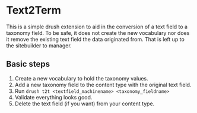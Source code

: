 # Text2Term

This is a simple drush extension to aid in the conversion of a text field to a taxonomy field. To be safe, it does not create the new vocabulary nor does it remove the existing text field the data originated from. That is left up to the sitebuilder to manager.

## Basic steps

1. Create a new vocabulary to hold the taxonomy values.
2. Add a new taxonomy field to the content type with the original text field.
2. Run `drush t2t <textfield_machinename> <taxonomy_fieldname>`
4. Validate everything looks good.
5. Delete the text field (if you want) from your content type.
